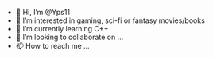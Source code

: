 - 👋 Hi, I’m @Yps11
- 👀 I’m interested in gaming, sci-fi or fantasy movies/books
- 🌱 I’m currently learning C++
- 💞️ I’m looking to collaborate on ...
- 📫 How to reach me ...

<!---
Yps11/Yps11 is a ✨ special ✨ repository because its `README.md` (this file) appears on your GitHub profile.
You can click the Preview link to take a look at your changes.
--->
